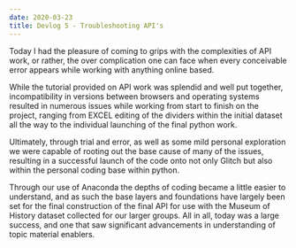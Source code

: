 ```yaml
---
date: 2020-03-23
title: Devlog 5 - Troubleshooting API's
---
```

Today I had the pleasure of coming to grips with the complexities of API work, or rather, the over complication one can face when every conceivable error appears while working with anything online based.

While the tutorial provided on API work was splendid and well put together, incompatibility in versions between browsers and operating systems resulted in numerous issues while working from start to finish on the project, ranging from EXCEL editing of the dividers within the initial dataset all the way to the individual launching of the final python work.

Ultimately, through trial and error, as well as some mild personal exploration we were capable of rooting out the base cause of many of the issues, resulting in a successful launch of the code onto not only Glitch but also within the personal coding base within python. 

Through our use of Anaconda the depths of coding became a little easier to understand, and as such the base layers and foundations have largely been set for the final construction of the final API for use with the Museum of History dataset collected for our larger groups. All in all, today was a large success, and one that saw significant advancements in understanding of topic material enablers.
